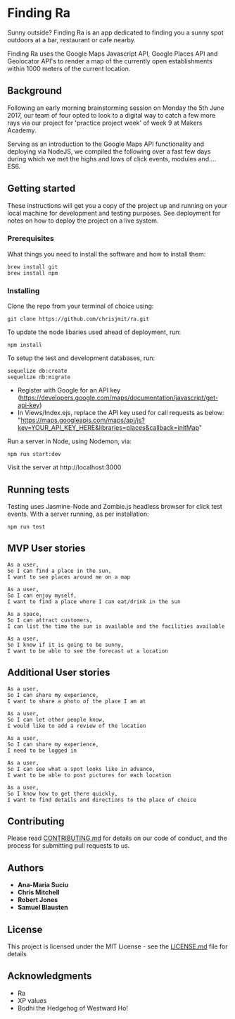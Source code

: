 Finding Ra
==================

Sunny outside? Finding Ra is an app dedicated to finding you a sunny spot outdoors at a bar, restaurant or cafe nearby.

Finding Ra uses the Google Maps Javascript API, Google Places API and Geolocator
API's to render a map of the currently open establishments within 1000 meters of the current location.

## Background
Following an early morning brainstorming session on Monday the 5th June 2017, our team of four opted to look to a digital way to catch a few more rays via our project for 'practice project week' of week 9 at Makers Academy.

Serving as an introduction to the Google Maps API functionality and deploying via NodeJS, we compiled the following over a fast few days during which we met the highs and lows of click events, modules and.... ES6.

## Getting started

These instructions will get you a copy of the project up and running on your local machine for development and testing purposes. See deployment for notes on how to deploy the project on a live system.

### Prerequisites

What things you need to install the software and how to install them:

```
brew install git
brew install npm
```

### Installing

Clone the repo from your terminal of choice using:
```
git clone https://github.com/chrisjmit/ra.git
```
To update the node libaries used ahead of deployment, run:
```
npm install
```
To setup the test and development databases, run:
```
sequelize db:create
sequelize db:migrate
```
* Register with Google for an API key (https://developers.google.com/maps/documentation/javascript/get-api-key)
* In Views/Index.ejs, replace the API key used for call requests as below:
"https://maps.googleapis.com/maps/api/js?key=YOUR_API_KEY_HERE&libraries=places&callback=initMap"


Run a server in Node, using Nodemon, via:
```
npm run start:dev
```
Visit the server at http://localhost:3000

## Running tests
Testing uses Jasmine-Node and Zombie.js headless browser for click test events.
With a server running, as per installation:
```
npm run test
```

## MVP User stories

```
As a user,
So I can find a place in the sun,
I want to see places around me on a map

As a user,
So I can enjoy myself,
I want to find a place where I can eat/drink in the sun

As a space,
So I can attract customers,
I can list the time the sun is available and the facilities available

As a user,
So I know if it is going to be sunny,
I want to be able to see the forecast at a location
```

## Additional User stories
```
As a user,
So I can share my experience,
I want to share a photo of the place I am at

As a user,
So I can let other people know,
I would like to add a review of the location

As a user,
So I can share my experience,
I need to be logged in

As a user,
So I can see what a spot looks like in advance,
I want to be able to post pictures for each location

As a user,
So I know how to get there quickly,
I want to find details and directions to the place of choice
```

## Contributing
Please read [CONTRIBUTING.md](https://github.com/chrisjmit/ra/blob/readme/CONTRIBUTING.md) for details on our code of conduct, and the process for submitting pull requests to us.

## Authors
* **Ana-Maria Suciu**
* **Chris Mitchell**
* **Robert Jones**
* **Samuel Blausten**

## License
This project is licensed under the MIT License - see the [LICENSE.md](LICENSE.md) file for details

## Acknowledgments
* Ra
* XP values
* Bodhi the Hedgehog of Westward Ho!
